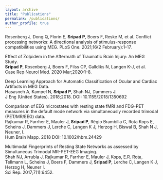 ```yaml
---
layout: archive
title: "Publications"
permalink: /publications/
author_profile: true
---
```


Rosenberg J, Dong Q, Florin E, **Sripad P**, Boers F, Reske M, et al. Conflict processing networks: A directional analysis of stimulus-response compatibilities using MEG. PLoS One. 2021;16(2 February):1–17. 

Effect of Zolpidem in the Aftermath of Traumatic Brain Injury: An MEG Study.<br>
**Sripad P**, Rosenberg J, Boers F, Filss CP, Galldiks N, Langen K-J, et al.<br>
Case Rep Neurol Med. 2020 Mar;2020:1–8.

Deep Learning Approach for Automatic Classification of Ocular and Cardiac Artifacts in MEG Data.<br>
Hasasneh A, Kampel N, **Sripad P**, Shah NJ, Dammers J.<br>
J Eng (United States). 2018;2018. DOI: 10.1155/2018/1350692

Comparison of EEG microstates with resting state fMRI and FDG-PET measures in the default mode network via simultaneously recorded trimodal (PET/MR/EEG) data.<br>
Rajkumar R, Farrher E, Mauler J, **Sripad P**, Régio Brambilla C, Rota Kops E, Scheins J, Dammers J, Lerche C, Langen K J, Herzog H, Biswal B, Shah N J, Neuner, I.<br>
Hum Brain Mapp. 2018 DOI: 10.1002/hbm.24429

Multimodal Fingerprints of Resting State Networks as assessed by Simultaneous Trimodal MR-PET-EEG Imaging.<br>
Shah NJ, Arrubla J, Rajkumar R, Farrher E, Mauler J, Kops, E.R. Rota, Tellmann L, Scheins J, Boers F, Dammers J, **Sripad P**, Lerche C, Langen K J, Herzog H, Neuner I.<br>
Sci Rep. 2017;7(1):6452.


